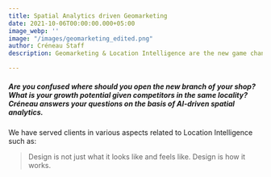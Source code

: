 ```yaml
---
title: Spatial Analytics driven Geomarketing
date: 2021-10-06T00:00:00.000+05:00
image_webp: ''
image: "/images/geomarketing_edited.png"
author: Créneau Staff
description: Geomarketing & Location Intelligence are the new game changers in business.

---
```

##### Are you confused where should you open the new branch of your shop? What is your growth potential given competitors in the same locality? Créneau answers your questions on the basis of AI-driven spatial analytics.

We have served clients in various aspects related to Location Intelligence such as:


> Design is not just what it looks like and feels like. Design is how it works.